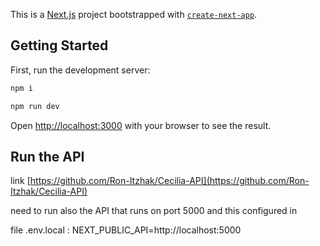 This is a [Next.js](https://nextjs.org/) project bootstrapped with [`create-next-app`](https://github.com/vercel/next.js/tree/canary/packages/create-next-app).

## Getting Started

First, run the development server:

```bash
npm i

npm run dev
```

Open [http://localhost:3000](http://localhost:3000) with your browser to see the result.

## Run the API

link [https://github.com/Ron-Itzhak/Cecilia-API](https://github.com/Ron-Itzhak/Cecilia-API)

need to run also the API that runs on port 5000
and this configured in

file .env.local : NEXT_PUBLIC_API=http://localhost:5000
